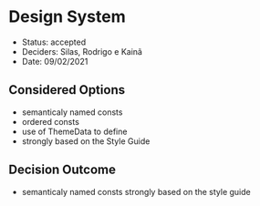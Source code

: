 # Design System

- Status: accepted
- Deciders: Silas, Rodrigo e Kainã
- Date: 09/02/2021

## Considered Options

- semanticaly named consts
- ordered consts
- use of ThemeData to define
- strongly based on the Style Guide

## Decision Outcome

- semanticaly named consts strongly based on the style guide

